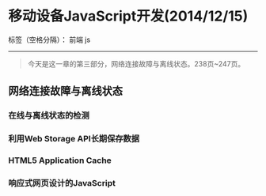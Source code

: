 ﻿# 移动设备JavaScript开发(2014/12/15)

标签（空格分隔）： 前端 js

---

> 今天是这一章的第三部分，网络连接故障与离线状态。238页~247页。

## **网络连接故障与离线状态**
### **在线与离线状态的检测**
### **利用Web Storage API长期保存数据**
### **HTML5 Application Cache**
### **响应式网页设计的JavaScript**




